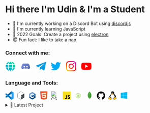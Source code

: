 
# Hi there I'm Udin & I'm a Student
- 🌱 I'm currently working on a Discord Bot using [discordjs]
- 📝 I'm currently learning JavaScript
- 🥅 2022 Goals: Create a project using [electron]
- 😇 Fun fact: I like to take a nap

### Connect with me: 

[![website](./img/web.png)](website)
&nbsp;&nbsp;
[![discord](./img/discord.png)](discord)
&nbsp;&nbsp;
[![telegram](./img/telegram.png)](telegram)
&nbsp;&nbsp;
[![twitter](./img/twitter.png)](twitter)
&nbsp;&nbsp;
[![instagram](./img/instagram.png)](instagram)
&nbsp;&nbsp;
[![youtube](./img/youtube.png)](youtube)


### Language and Tools:
[<img align="left" alt="Visual Studio Code" width="26px" height="26px" src="./img/vscode.png" style="padding-right:10px;"/>][vscode]
[<img align="left" alt="Bash" width="26px" height="26px" src="./img/bash.png" style="padding-right:10px;"/>][bash]
[<img align="left" alt="C++" width="26px" height="26px" src="./img/cpp.png" style="padding-right:10px;"/>][cpp]
[<img align="left" alt="HTML5" width="26px" height="26px" src="./img/html5.png" style="padding-right:10px;"/>][html5]
[<img align="left" alt="CSS3" width="26px" height="26px" src="./img/css3.svg" style="padding-right:10px;"/>][css3]
[<img align="left" alt="JavaScript" width="26px" height="26px" src="./img/javascript.png" style="padding-right:10px;"/>][javascript]
[<img align="left" alt="NodeJS" width="26px" height="26px" src="./img/nodejs.png" style="padding-right:10px;"/>][nodejs]
[<img align="left" alt="MongoDB" width="26px" height="26px" src="./img/mongodb.png" style="padding-right:10px;"/>][mongodb]
[<img align="left" alt="Github" width="26px" height="26px" src="./img/github.png" style="padding-right:10px;"/>][github]
[<img align="left" alt="Linux" width="26px" height="26px" src="./img/linux.png" style="padding-right:10px;"/>][linux]
[<img align="left" alt="Windows 10" width="26px" height="26px" src="./img/windows10.png" style="padding-right:10px;"/>][windows10]

<br />
<br />


<details>
<summary>🔨 Latest Project</summary>

<!-- START_SECTION:activity -->
- 👷‍♂️ Working PR in [Android Bot](https://github.com/get543/Android.Bot)
- 🌐 Open PR in [Youtube Downloader](https://github.com/get543/youtube-downloader)
- ❌ Closed PR in [The Blog](https://github.com/get543/theblog)

➡️ [more projects...](https://github.com/get543?tab=repositories)
<!-- END_SECTION:activity -->
</details>




[discordjs]: https://discord.js.org
[electron]: https://www.electronjs.org/

[website]: https://get543.github.io/ghazapratama.github.io/
[discord]: https://discord.com/
[telegram]: https://telegram.org/
[twitter]: https://www.twitter.com
[instagram]: https://www.instagram.com
[youtube]: https://www.youtube.com

[vscode]: https://code.visualstudio.com/
[bash]: https://www.gnu.org/software/bash/
[cpp]: https://www.cplusplus.com/
[html5]: https://www.w3schools.com/html/html_intro.asp
[css3]: https://www.w3schools.com/css/
[javascript]: https://www.javascript.com/
[nodejs]: https://nodejs.org/en/
[mongodb]: https://www.mongodb.com/
[github]: https://github.com/
[linux]: https://en.wikipedia.org/wiki/Linux
[windows10]: https://www.microsoft.com/en-us/software-download/windows10